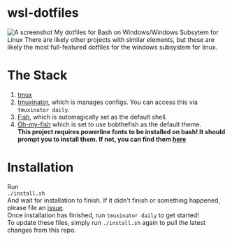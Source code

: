 # wsl-dotfiles
![A screenshot](https://i.imgur.com/42faUCK.png)
My dotfiles for Bash on Windows/Windows Subsytem for Linux
There are likely other projects with similar elements, but these are likely the most full-featured dotfiles for the windows subsystem for linux.

# The Stack
1. [tmux](https://github.com/tmux/tmux)
2. [tmuxinator](https://github.com/tmuxinator/tmuxinator), which is manages configs. You can access this via `tmuxinator daily`.
3. [Fish](https://github.com/fish-shell/fish-shell/), which is automagically set as the default shell.
4. [Oh-my-fish](https://github.com/oh-my-fish/oh-my-fish) which is set to use bobthefish as the default theme.  
**This project requires powerline fonts to be installed on bash! It should prompt you to install them. If not, you can find them [here](https://github.com/powerline/fonts)**

# Installation

Run  
`./install.sh`  
And wait for installation to finish. If it didn't finish or something happened, please file an [issue](https://github.com/Plazmaz/wsl-dotfiles/issues).  
Once installation has finished, run `tmuxinator daily` to get started!  
To update these files, simply run `./install.sh` again to pull the latest changes from this repo.
